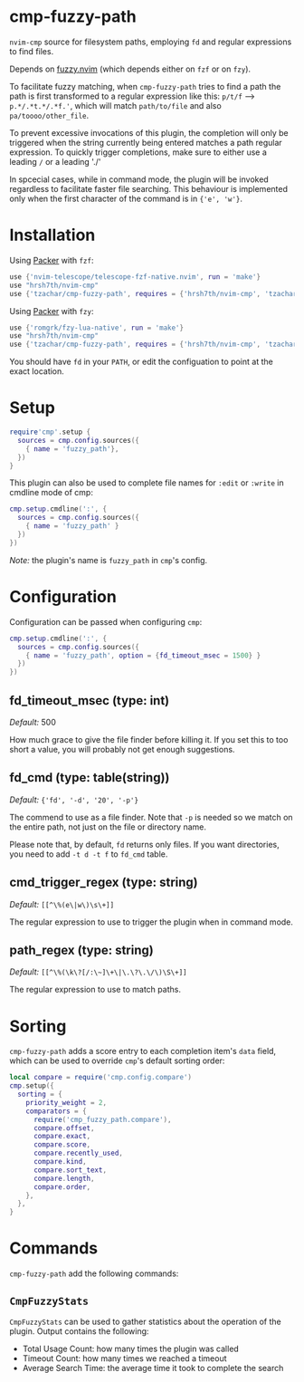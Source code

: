 # cmp-fuzzy-path

`nvim-cmp` source for filesystem paths, employing `fd` and regular expressions to
find files.

Depends on [fuzzy.nvim](https://github.com/tzachar/fuzzy.nvim) (which depends
either on `fzf` or on `fzy`).

To facilitate fuzzy matching, when `cmp-fuzzy-path` tries to find a path the
path is first transformed to a regular expression like this: `p/t/f` -->
`p.*/.*t.*/.*f.'`, which will match `path/to/file` and also
`pa/toooo/other_file`.

To prevent excessive invocations of this plugin, the completion will only be
triggered when the string currently being entered matches a path regular
expression. To quickly trigger completions, make sure to either use a leading `/`
or a leading './'

In spcecial cases, while in command mode, the plugin will be invoked regardless
to facilitate faster file searching. This behaviour is implemented only when the
first character of the command is in `{'e', 'w'}`.

# Installation

Using [Packer](https://github.com/wbthomason/packer.nvim/) with `fzf`:
```lua
use {'nvim-telescope/telescope-fzf-native.nvim', run = 'make'}
use "hrsh7th/nvim-cmp"
use {'tzachar/cmp-fuzzy-path', requires = {'hrsh7th/nvim-cmp', 'tzachar/fuzzy.nvim'}}
```

Using [Packer](https://github.com/wbthomason/packer.nvim/) with `fzy`:
```lua
use {'romgrk/fzy-lua-native', run = 'make'}
use "hrsh7th/nvim-cmp"
use {'tzachar/cmp-fuzzy-path', requires = {'hrsh7th/nvim-cmp', 'tzachar/fuzzy.nvim'}}
```

You should have `fd` in your `PATH`, or edit the configuation to point at the
exact location.


# Setup

```lua
require'cmp'.setup {
  sources = cmp.config.sources({
    { name = 'fuzzy_path'},
  })
}
```

This plugin can also be used to complete file names for `:edit` or `:write` in cmdline mode of cmp:
```lua
cmp.setup.cmdline(':', {
  sources = cmp.config.sources({
    { name = 'fuzzy_path' }
  })
})
```

*Note:* the plugin's name is `fuzzy_path` in `cmp`'s config.


# Configuration

Configuration can be passed when configuring `cmp`:

```lua
cmp.setup.cmdline(':', {
  sources = cmp.config.sources({
    { name = 'fuzzy_path', option = {fd_timeout_msec = 1500} }
  })
})
```

## fd_timeout_msec (type: int)

_Default:_ 500

How much grace to give the file finder before killing it. If you set this to too
short a value, you will probably not get enough suggestions.

## fd_cmd (type: table(string))

_Default:_ `{'fd', '-d', '20', '-p'}`

The commend to use as a file finder. Note that `-p` is needed so we match on the
entire path, not just on the file or directory name.

Please note that, by default, `fd` returns only files. If you want directories,
you need to add `-t d -t f` to `fd_cmd` table.

## cmd_trigger_regex (type: string)

_Default:_ `[[^\%(e\|w\)\s\+]]`

The regular expression to use to trigger the plugin when in command mode.

## path_regex (type: string)

_Default:_ `[[^\%(\k\?[/:\~]\+\|\.\?\.\/\)\S\+]]`

The regular expression to use to match paths.

# Sorting

`cmp-fuzzy-path` adds a score entry to each completion item's `data` field,
which can be used to override `cmp`'s default sorting order:


```lua
local compare = require('cmp.config.compare')
cmp.setup({
  sorting = {
    priority_weight = 2,
    comparators = {
      require('cmp_fuzzy_path.compare'),
      compare.offset,
      compare.exact,
      compare.score,
      compare.recently_used,
      compare.kind,
      compare.sort_text,
      compare.length,
      compare.order,
    },
  },
}
```

# Commands

`cmp-fuzzy-path` add the following commands:

## `CmpFuzzyStats`

`CmpFuzzyStats` can be used to gather statistics about the operation of the
plugin. Output contains the following: 

- Total Usage Count: how many times the plugin was called
- Timeout Count: how many times we reached a timeout
- Average Search Time: the average time it took to complete the search
